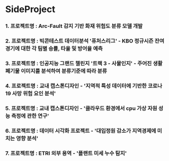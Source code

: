 # SideProject

### 1. 프로젝트명 : Arc-Fault 감지 기반 화재 위험도 분류 모델 개발
### 2. 프로젝트명 : 빅콘테스트 데이터분석 '퓨처스리그' - KBO 정규시즌 잔여 경기에 대한 각 팀별 승률, 타율 및 방어율 예측
### 3. 프로젝트명 : 인공지능 그랜드 챌린지 '트랙 3 - 사물인지' - 주어진 생활폐기물 이미지를 분석하여 분류기준에 따라 분류
### 4. 프로젝트명 : 교내 캡스톤디자인 - '지역적 특성 데이터에 기반한 코로나19 사망 위험 요인 분석'
### 5. 프로젝트명 : 교내 캡스톤디자인 - '클라우드 환경에서 cpu 가상 자원 성능 측정에 관한 연구'
### 6. 프로젝트명 : 데이터 시각화 프로젝트 - '대입정원 감소가 지역경제에 미치는 영향 분석'
### 7. 프로젝트명 : ETRI 외부 용역 - '플랜트 미세 누수 탐지'

